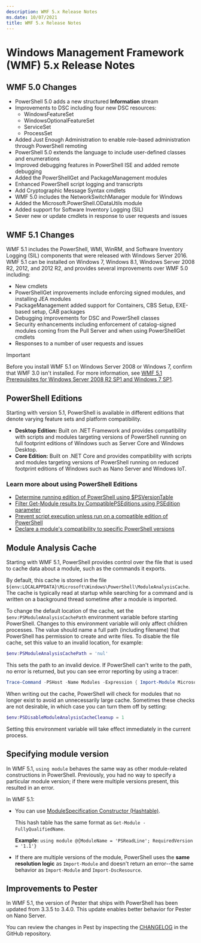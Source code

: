 ```yaml
---
description: WMF 5.x Release Notes
ms.date: 10/07/2021
title: WMF 5.x Release Notes
---
```


# Windows Management Framework (WMF) 5.x Release Notes

## WMF 5.0 Changes

- PowerShell 5.0 adds a new structured **Information** stream
- Improvements to DSC including four new DSC resources:
  - WindowsFeatureSet
  - WindowsOptionalFeatureSet
  - ServiceSet
  - ProcessSet
- Added Just Enough Administration to enable role-based administration through PowerShell remoting
- PowerShell 5.0 extends the language to include user-defined classes and enumerations
- Improved debugging features in PowerShell ISE and added remote debugging
- Added the PowerShellGet and PackageManagement modules
- Enhanced PowerShell script logging and transcripts
- Add Cryptographic Message Syntax cmdlets
- WMF 5.0 includes the NetworkSwitchManager module for Windows
- Added the Microsoft.PowerShell.ODataUtils module
- Added support for Software Inventory Logging (SIL)
- Sever new or update cmdlets in response to user requests and issues

## WMF 5.1 Changes

WMF 5.1 includes the PowerShell, WMI, WinRM, and Software Inventory Logging (SIL) components that
were released with Windows Server 2016. WMF 5.1 can be installed on Windows 7, Windows 8.1, Windows
Server 2008 R2, 2012, and 2012 R2, and provides several improvements over WMF 5.0 including:

- New cmdlets
- PowerShellGet improvements include enforcing signed modules, and installing JEA modules
- PackageManagement added support for Containers, CBS Setup, EXE-based setup, CAB packages
- Debugging improvements for DSC and PowerShell classes
- Security enhancements including enforcement of catalog-signed modules coming from the Pull Server
  and when using PowerShellGet cmdlets
- Responses to a number of user requests and issues

> [!IMPORTANT]
> Before you install WMF 5.1 on Windows Server 2008 or Windows 7, confirm that WMF 3.0 isn't
> installed. For more information, see
> [WMF 5.1 Prerequisites for Windows Server 2008 R2 SP1 and Windows 7 SP1](../setup/install-configure.md#wmf-51-prerequisites-for-windows-server-2008-r2-sp1-and-windows-7-sp1).

## PowerShell Editions

Starting with version 5.1, PowerShell is available in different editions that denote varying
feature sets and platform compatibility.

- **Desktop Edition:** Built on .NET Framework and provides compatibility with scripts and modules
  targeting versions of PowerShell running on full footprint editions of Windows such as Server Core
  and Windows Desktop.
- **Core Edition:** Built on .NET Core and provides compatibility with scripts and modules targeting
  versions of PowerShell running on reduced footprint editions of Windows such as Nano Server and
  Windows IoT.

### Learn more about using PowerShell Editions

- [Determine running edition of PowerShell using $PSVersionTable](/powershell/module/microsoft.powershell.core/about/about_automatic_variables)
- [Filter Get-Module results by CompatiblePSEditions using PSEdition parameter](/powershell/module/microsoft.powershell.core/get-module)
- [Prevent script execution unless run on a compatible edition of PowerShell](/powershell/scripting/gallery/concepts/script-psedition-support)
- [Declare a module's compatibility to specific PowerShell versions](/powershell/scripting/gallery/concepts/module-psedition-support)

## Module Analysis Cache

Starting with WMF 5.1, PowerShell provides control over the file that is used to cache data about a
module, such as the commands it exports.

By default, this cache is stored in the file
`${env:LOCALAPPDATA}\Microsoft\Windows\PowerShell\ModuleAnalysisCache`. The cache is typically read
at startup while searching for a command and is written on a background thread sometime after a
module is imported.

To change the default location of the cache, set the `$env:PSModuleAnalysisCachePath` environment
variable before starting PowerShell. Changes to this environment variable will only affect children
processes. The value should name a full path (including filename) that PowerShell has permission to
create and write files. To disable the file cache, set this value to an invalid location, for
example:

```powershell
$env:PSModuleAnalysisCachePath = 'nul'
```

This sets the path to an invalid device. If PowerShell can't write to the path, no error is
returned, but you can see error reporting by using a tracer:

```powershell
Trace-Command -PSHost -Name Modules -Expression { Import-Module Microsoft.PowerShell.Management -Force }
```

When writing out the cache, PowerShell will check for modules that no longer exist to avoid an
unnecessarily large cache. Sometimes these checks are not desirable, in which case you can turn them
off by setting:

```powershell
$env:PSDisableModuleAnalysisCacheCleanup = 1
```

Setting this environment variable will take effect immediately in the current process.

## Specifying module version

In WMF 5.1, `using module` behaves the same way as other module-related constructions in PowerShell.
Previously, you had no way to specify a particular module version; if there were multiple versions
present, this resulted in an error.

In WMF 5.1:

- You can use
  [ModuleSpecification Constructor (Hashtable)](/dotnet/api/microsoft.powershell.commands.modulespecification.-ctor).

  This hash table has the same format as `Get-Module -FullyQualifiedName`.

  **Example:** `using module @{ModuleName = 'PSReadLine'; RequiredVersion = '1.1'}`

- If there are multiple versions of the module, PowerShell uses the **same resolution logic** as
  `Import-Module` and doesn't return an error--the same behavior as `Import-Module` and
  `Import-DscResource`.

## Improvements to Pester

In WMF 5.1, the version of Pester that ships with PowerShell has been updated from 3.3.5 to 3.4.0.
This update enables better behavior for Pester on Nano Server.

You can review the changes in Pest by inspecting the
[CHANGELOG](https://github.com/pester/Pester/blob/main/docs/CHANGELOG.md) in the GitHub repository.
